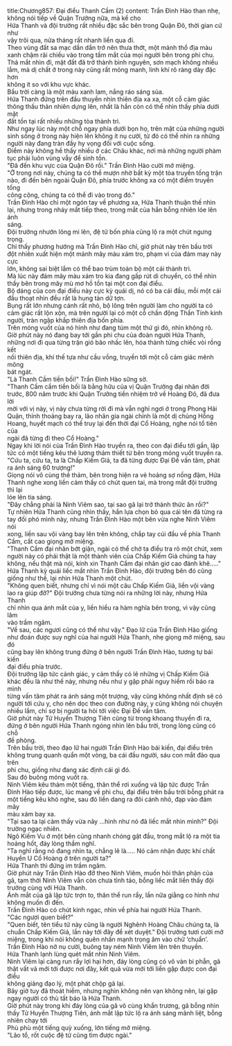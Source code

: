 title:Chương857: Đại điểu Thanh Cầm (2)
content:
Trần Đình Hào than nhẹ, không nói tiếp về Quận Trưởng nữa, mà kể cho<br>Hứa Thanh và đội trưởng rất nhiều đặc sắc bên trong Quận Đô, thời gian cứ như<br>vậy trôi qua, nửa tháng rất nhanh liền qua đi.<br>Theo vùng đất sa mạc dần dần trở nên thưa thớt, một mảnh thổ địa màu<br>xanh chậm rãi chiếu vào trong tầm mắt của mọi người bên trong phi chu.<br>Thả mắt nhìn đi, mặt đất đã trở thành bình nguyên, sơn mạch không nhiều<br>lắm, mà dị chất ở trong này cũng rất mỏng manh, linh khí rõ ràng dày đặc hơn<br>không ít so với khu vực khác.<br>Bầu trời càng là một màu xanh lam, nắng ráo sáng sủa.<br>Hứa Thanh đứng trên đầu thuyền nhìn thiên địa xa xa, một cỗ cảm giác<br>thông thấu thản nhiên dựng lên, nhất là hắn còn có thể nhìn thấy phía dưới mặt<br>đất tồn tại rất nhiều những tòa thành trì.<br>Như ngay lúc này một chỗ ngay phía dưới bọn họ, trên mặt của những người<br>sinh sống ở trong này hiện lên không ít nụ cười, từ đó có thể nhìn ra những<br>người này đang tràn đầy hy vọng đối với cuộc sống.<br>Điểm này không hề thấy nhiều ở các Châu khác, nơi mà những người phàm<br>tục phải luôn vùng vẫy để sinh tồn.<br>"Đã đến khu vực của Quận Đô rồi." Trần Đình Hào cười mở miệng.<br>"Ở trong nơi này, chúng ta có thể mượn nhờ bất kỳ một tòa truyền tống trận<br>nào, đi đến bên ngoài Quận Đô, phía trước không xa có một điểm truyền tống<br>công cộng, chúng ta có thể đi vào trong đó."<br>Trần Đình Hào chỉ một ngón tay về phương xa, Hứa Thanh thuận thế nhìn<br>lại, nhưng trong nháy mắt tiếp theo, trong mắt của hắn bỗng nhiên lóe lên ánh<br>sáng.<br>Đội trưởng nhướn lông mi lên, đệ tử bốn phía cũng lộ ra một chút ngưng<br>trọng.<br>Chỉ thấy phương hướng mà Trần Đình Hào chỉ, giờ phút này trên bầu trời<br>đột nhiên xuất hiện một mảnh mây màu xám tro, phạm vi của đám may này cực<br>lớn, không sai biệt lắm có thể bao trùm toàn bộ một cái thành trì.<br>Mà lúc này đám mây màu xám tro kia đang gấp rút di chuyển, có thể nhìn<br>thấy bên trong mây mù mơ hồ tồn tại một con đại điểu.<br>Bộ dáng của con đại điểu này cực kỳ quái dị, nó có ba cái đầu, mỗi một cái<br>đầu thoạt nhìn đều rất là hung tàn dữ tợn.<br>Bụng rất lớn nhưng cánh rất nhỏ, bộ lông trên người làm cho người ta có<br>cảm giác rất lộn xộn, mà trên người lại có một cỗ chấn động Thần Tính kinh<br>người, tràn ngập khắp thiên địa bốn phía.<br>Trên móng vuốt của nó hình như đang túm một thứ gì đó, nhìn không rõ.<br>Giờ phút này nó đang bay tới gần phi chu của đoàn người Hứa Thanh,<br>những nơi đi qua từng trận gió bão nhấc lên, hóa thành từng chiếc vòi rồng kết<br>nối thiên địa, khí thế tựa như cầu vồng, truyền tới một cỗ cảm giác mênh mông<br>bát ngát.<br>"Là Thanh Cầm tiền bối!" Trần Đình Hào sững sờ.<br>"Thanh Cầm cầm tiền bối là bằng hữu của vị Quận Trưởng đại nhân đời<br>trước, 800 năm trước khi Quận Trưởng tiền nhiệm trở về Hoàng Đô, đã đưa lời<br>mời với vị này, vị này chưa từng rời đi mà vẫn nghỉ ngơi ở trong Phong Hải<br>Quận, thỉnh thoảng bay ra, lão nhân gia ngài chính là một dị chủng Hồng<br>Hoang, huyết mạch có thể truy lại đến thời đại Cổ Hoàng, nghe nói tổ tiên của<br>ngài đã từng đi theo Cổ Hoàng."<br>Ngay khi lời nói của Trần Đình Hào truyền ra, theo con đại điểu tới gần, lập<br>tức có một tiếng kêu thê lương thảm thiết từ bên trong móng vuốt truyền ra.<br>"Cứu ta, cứu ta, ta là Chấp Kiếm Giả, ta đã từng được Đại Đế vấn tâm, phát<br>ra ánh sáng 60 trượng!"<br>Giọng nói vô cùng thê thảm, bên trong hiện ra vẻ hoảng sợ nồng đậm, Hứa<br>Thanh nghe xong liền cảm thấy có chút quen tai, mà trong mắt đội trưởng thì lại<br>lóe lên tia sáng.<br>"Đây chẳng phải là Ninh Viêm sao, tại sao gã lại trở thành thức ăn rồi?"<br>Tự nhiên Hứa Thanh cũng nhìn thấy, hắn lựa chọn bỏ qua cái tên đã từng ra<br>tay đối phó mình này, nhưng Trần Đình Hào một bên vừa nghe Ninh Viêm nói<br>xong, liền sau vội vàng bay lên trên không, chắp tay cúi đầu về phía Thanh<br>Cầm, cất cao giọng mở miệng.<br>"Thanh Cầm đại nhân bớt giận, ngài có thể chờ ta điều tra rõ một chút, xem<br>người này có phải thật là một thành viên của Chấp Kiếm Giả chúng ta hay<br>không, nếu thật mà nói, kính xin Thanh Cầm đại nhân giơ cao đánh khẽ....."<br>Hứa Thanh kỳ quái liếc mắt nhìn Trần Đình Hào, đội trưởng bên đó cũng<br>giống như thế, lại nhìn Hứa Thanh một chút.<br>"Không quen biết, nhưng chỉ vì nói một câu Chấp Kiếm Giả, liền vội vàng<br>lao ra giúp đỡ?" Đội trưởng chưa từng nói ra những lời này, nhưng Hứa Thanh<br>chỉ nhìn qua ánh mắt của y, liền hiểu ra hàm nghĩa bên trong, vì vậy cũng lâm<br>vào trầm ngâm.<br>"Về sau, các ngươi cũng có thể như vậy." Đạo lữ của Trần Đình Hào giống<br>như đoán được suy nghĩ của hai người Hứa Thanh, nhẹ giọng mở miệng, sau đó<br>cũng bay lên không trung đứng ở bên người Trần Đình Hào, tương tự bái kiến<br>đại điểu phía trước.<br>Đội trưởng lập tức cảnh giác, y cảm thấy có lẽ những vị Chấp Kiếm Giả<br>khác đều là như thế này, nhưng nếu như y gặp phải nguy hiểm rồi báo ra mình<br>từng vấn tâm phát ra ánh sáng một trượng, vậy cũng không nhất định sẽ có<br>người tới cứu y, cho nên dọc theo con đường này, y cũng không nói chuyện<br>nhiều lắm, chỉ sợ bị người ta hỏi tới việc Đại Đế vấn tâm.<br>Giờ phút này Tử Huyền Thượng Tiên cũng từ trong khoang thuyền đi ra,<br>đứng ở bên người Hứa Thanh ngóng nhìn lên bầu trời, trong lòng cũng có chỗ<br>đề phòng.<br>Trên bầu trời, theo đạo lữ hai người Trần Đình Hào bái kiến, đại điểu trên<br>không trung quanh quẩn một vòng, ba cái đầu người, sáu con mắt đảo qua trên<br>phi chu, giống như đang xác định cái gì đó.<br>Sau đó buông móng vuốt ra.<br>Ninh Viêm kêu thảm một tiếng, thân thể rơi xuống và lập tức được Trần<br>Đình Hào tiếp được, lúc mang về phi chu, đại điểu trên bầu trời bỗng phát ra<br>một tiếng kêu khó nghe, sau đó liền dang ra đôi cánh nhỏ, đạp vào đám mây<br>màu xám bay xa.<br>"Tại sao ta lại cảm thấy vừa nãy …hình như nó đã liếc mắt nhìn mình?" Đội<br>trưởng ngạc nhiên.<br>Ngô Kiếm Vu ở một bên cũng nhanh chóng gật đầu, trong mắt lộ ra một tia<br>hoảng hốt, đáy lòng thầm nghĩ.<br>"Ta nghĩ rằng nó đang nhìn ta, chẳng lẽ là..... Nó cảm nhận được khí chất<br>Huyền U Cổ Hoàng ở trên người ta?"<br>Hứa Thanh thì đứng im trầm ngâm.<br>Giờ phút này Trần Đình Hào đỡ theo Ninh Viêm, muốn hỏi thân phận của<br>gã, tạm thời Ninh Viêm vẫn còn chưa tỉnh táo, bỗng liếc mắt liền thấy đội<br>trưởng cùng với Hứa Thanh.<br>Ánh mắt của gã lập tức trợn to, thân thể run rẩy, lần nữa giằng co hình như<br>không muốn đi đến.<br>Trần Đình Hào có chút kinh ngạc, nhìn về phía hai người Hứa Thanh.<br>"Các ngươi quen biết?"<br>"Quen biết, tên tiểu tử này cũng là người Nghênh Hoàng Châu chúng ta, là<br>chuẩn Chấp Kiếm Giả, lần này tới đây để xét duyệt." Đội trưởng tươi cười mở<br>miệng, trong khi nói không quên nhấn mạnh trọng âm vào chữ ‘chuẩn’.<br>Trần Đình Hào nở nụ cười, buông tay ném Ninh Viêm lên trên thuyền.<br>Hứa Thanh lạnh lùng quét mắt nhìn Ninh Viêm.<br>Ninh Viêm lại càng run rẩy lợi hại hơn, đáy lòng cũng có vô vàn bi phẫn, gã<br>thật vất vả mới tới được nơi đây, kết quả vừa mới tới liền gặp được con đại điểu<br>không giảng đạo lý, một phát chộp gã lại.<br>Bây giờ tuy đã thoát hiểm, nhưng nghìn không nên vạn không nên, lại gặp<br>ngay người có thù tất báo là Hứa Thanh.<br>Giờ phút này trong khi đáy lòng của gã vô cùng khẩn trương, gã bỗng nhìn<br>thấy Tử Huyền Thượng Tiên, ánh mắt lập tức lộ ra ánh sáng mãnh liệt, bỗng<br>nhiên chạy tới<br>Phù phù một tiếng quỳ xuống, lớn tiếng mở miệng.<br>"Lão tổ, rốt cuộc đệ tử cũng tìm được ngài."